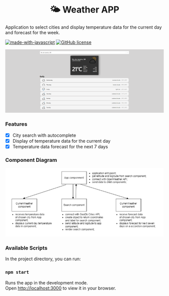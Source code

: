 <h1 align="center">🌤 Weather APP</a></h1>
Application to select cities and display temperature data for the current day and forecast for the week.  
&nbsp;

[![made-with-javascript](https://img.shields.io/badge/Made%20with-JavaScript-1f425f.svg)](https://www.javascript.com)
[![GitHub license](https://img.shields.io/github/license/Naereen/StrapDown.js.svg)](https://github.com/Naereen/StrapDown.js/blob/master/LICENSE)

![application screen](https://raw.githubusercontent.com/dropecosta/weather-application/master/src/assets/screen.png)

### Features

- [x] City ​​search with autocomplete
- [x] Display of temperature data for the current day
- [x] Temperature data forecast for the next 7 days

### Component  Diagram

![component diagram](https://raw.githubusercontent.com/dropecosta/weather-application/master/src/assets/diagram.png)

### Available Scripts

In the project directory, you can run:

### `npm start`

Runs the app in the development mode.\
Open [http://localhost:3000](http://localhost:3000) to view it in your browser.

